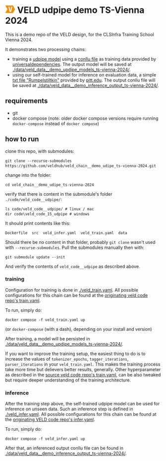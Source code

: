 # ![veld chain](https://raw.githubusercontent.com/veldhub/.github/refs/heads/main/images/symbol_V_letter.png) VELD udpipe demo TS-Vienna 2024

This is a demo repo of the VELD design, for the CLSInfra Training School Vienna 2024.

It demonstrates two processing chains: 
- training a [udpipe model](https://lindat.mff.cuni.cz/services/udpipe/) using a [conllu
  file](./data/veld_data__demo_train_data_ts-vienna-2024//en_ewt-ud.conllu) as training data provided by
[universaldependencies](https://github.com/UniversalDependencies/UD_English-EWT/tree/master). The
output model will be saved at
[./data/veld_data__demo_updipe_models_ts-vienna-2024/](./data/veld_data__demo_updipe_models_ts-vienna-2024/).
- using our self-trained model for inference on evaluation data, a simple [txt file
  "Rumpelstiltkin"](./data/veld_data__demo_inference_input_ts-vienna-2024/rumpelstiltskin.txt) provided by
[pitt.edu](https://sites.pitt.edu/~dash/grimm055.html). The output conllu file will be saved at
[./data/veld_data__demo_inference_output_ts-vienna-2024/](./data/veld_data__demo_inference_output_ts-vienna-2024/).

## requirements

- git
- docker compose (note: older docker compose versions require running `docker-compose` instead of 
  `docker compose`)

## how to run

clone this repo, with submodules:
```
git clone --recurse-submodules https://github.com/veldhub/veld_chain__demo_udipe_ts-vienna-2024.git
```

change into the folder:
```
cd veld_chain__demo_udipe_ts-vienna-2024
```

verify that there is content in the submodule's folder `./code/veld_code__udpipe/`:
```
ls code/veld_code__udpipe/ # linux / mac
dir code\veld_code_15_udpipe # windows
```

It should print contents like this:
```
Dockerfile  src  veld_infer.yaml  veld_train.yaml  data
```

Should there be no content in that folder, probably `git clone` wasn't used with `--recurse-submodules`. Pull the submodules manually then with:
```
git submodule update --init
```
And verify the contents of `veld_code__udpipe` as described above.


### training

Configuration for training is done in [./veld_train.yaml](./veld_train.yaml). All possible
configurations for this chain can be found at the 
[originating veld code repo's train.yaml](https://github.com/veldhub/veld_code__udpipe/blob/main/veld_train.yaml).

To run, simply do:
```
docker compose -f veld_train.yaml up
```
(or `docker-compose` (with a dash), depending on your install and version)

After training, a model will be persisted in
[./data/veld_data__demo_updipe_models_ts-vienna-2024/](./data/veld_data__demo_updipe_models_ts-vienna-2024//).

If you want to improve the training setup, the easiest thing to do is to increase the values of
`tokenizer_epochs`, `tagger_iterations`, `parser_iterations` in your `veld_train.yaml`. This makes
the training process take more time but delievers better results, generally. Other hyperparameter as
described in the [source veld code repo's
train.yaml](https://github.com/veldhub/veld_code__udpipe/blob/main/veld_train.yaml), can be also
tweaked but require deeper understanding of the training architecture.


### inference

After the training step above, the self-trained udpipe model can be used for inference on unseen data. Such an 
inference step is defined in [./veld_infer.yaml](./veld_infer.yaml). All possible configurations for this chain 
can be found at the [originating VELD code repo's infer.yaml](https://github.com/veldhub/veld_code__udpipe/blob/main/veld_infer.yaml).

To run, simply do:
```
docker compose -f veld_infer.yaml up
```

After that, an inferenced output conllu file can be found in
[./data/veld_data__demo_inference_output_ts-vienna-2024/](./data/veld_data__demo_inference_output_ts-vienna-2024/).


